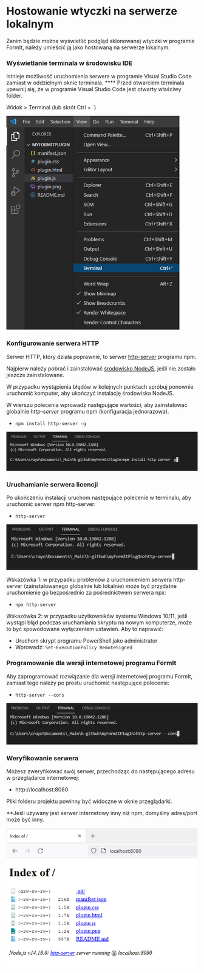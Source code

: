 # Hostowanie wtyczki na serwerze lokalnym

Zanim będzie można wyświetlić podgląd sklonowanej wtyczki w programie FormIt, należy umieścić ją jako hostowaną na serwerze lokalnym.

### **Wyświetlanie terminala w środowisku IDE**

Istnieje możliwość uruchomienia serwera w programie Visual Studio Code zamiast w oddzielnym oknie terminala. **** Przed otwarciem terminala upewnij się, że w programie Visual Studio Code jest otwarty właściwy folder.

Widok > Terminal (lub skrót Ctrl + \`)

![](<../../../.gitbook/assets/image (11) (1).png>)

### Konfigurowanie serwera HTTP

Serwer HTTP, który działa poprawnie, to serwer [http-server](https://www.npmjs.com/package/http-server) programu npm.

Najpierw należy pobrać i zainstalować [środowisko NodeJS](https://nodejs.org/en/), jeśli nie zostało jeszcze zainstalowane.

W przypadku wystąpienia błędów w kolejnych punktach spróbuj ponownie uruchomić komputer, aby ukończyć instalację środowiska NodeJS.

W wierszu polecenia wprowadź następujące wartości, aby zainstalować globalnie _http-server_ programu npm (konfiguracja jednorazowa).

* `npm install http-server -g`

![](<../../../.gitbook/assets/image (47).png>)

### Uruchamianie serwera licencji

Po ukończeniu instalacji uruchom następujące polecenie w terminalu, aby uruchomić serwer npm http-server:

* `http-server`

![](<../../../.gitbook/assets/image (84).png>)

Wskazówka 1: w przypadku problemów z uruchomieniem serwera http-server (zainstalowanego globalnie lub lokalnie) może być przydatne uruchomienie go bezpośrednio za pośrednictwem serwera npx:

* `npx http-server`

Wskazówka 2: w przypadku użytkowników systemu Windows 10/11, jeśli wystąpi błąd podczas uruchamiania skryptu na nowym komputerze, może to być spowodowane wyłączeniem ustawień. Aby to naprawić:

* Uruchom skrypt programu PowerShell jako administrator
* Wprowadź: `Set-ExecutionPolicy RemoteSigned`

### Programowanie dla wersji internetowej programu FormIt

Aby zaprogramować rozwiązanie dla wersji internetowej programu FormIt, zamiast tego należy po prostu uruchomić następujące polecenie:

* `http-server --cors`

![](<../../../.gitbook/assets/image (10) (1).png>)

### Weryfikowanie serwera

Możesz zweryfikować swój serwer, przechodząc do następującego adresu w przeglądarce internetowej:

* http://localhost:8080

Pliki folderu projektu powinny być widoczne w oknie przeglądarki.

**Jeśli używany jest serwer internetowy inny niż npm, domyślny adres/port może być inny.

![](<../../../.gitbook/assets/image (41).png>)
